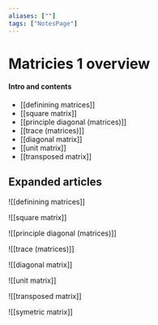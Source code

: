 ```yaml
---
aliases: [""]
tags: ["NotesPage"]
---
```


# Matricies 1 overview

#### Intro and contents
- [[definining matrices]]
- [[square matrix]]
- [[principle diagonal (matrices)]]
- [[trace (matrices)]]
- [[diagonal matrix]]
- [[unit matrix]]
- [[transposed matrix]]


## Expanded articles

![[definining matrices]]

![[square matrix]]

![[principle diagonal (matrices)]]

![[trace (matrices)]]

![[diagonal matrix]]

![[unit matrix]]

![[transposed matrix]]

![[symetric matrix]]